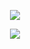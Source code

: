 <p align="center" width="300" height="300"><img src="https://user-images.githubusercontent.com/79950091/176428940-60545dcc-fe0c-4f21-abe7-8092e04f1488.png"></p>
<p align="center" width="300" height="300"><img src="https://user-images.githubusercontent.com/79950091/177046415-bb0c7244-90f4-4056-9cb8-d4c3bd3f6e7c.png"></
